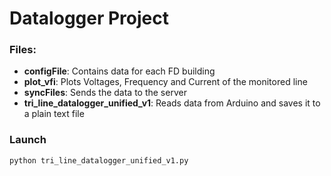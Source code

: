# Datalogger Project

### Files: ###

+ **configFile**: Contains data for each FD building
+ **plot_vfi**: Plots Voltages, Frequency and Current of the monitored line
+ **syncFiles**: Sends the data to the server
+ **tri_line_datalogger_unified_v1**: Reads data from Arduino and saves it to a plain text file

### Launch ###

```
python tri_line_datalogger_unified_v1.py
```


